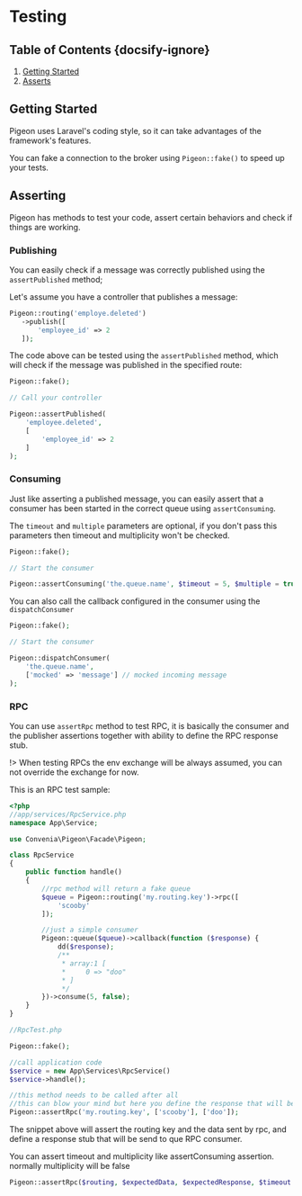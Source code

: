 # Testing
## Table of Contents {docsify-ignore}
 1. [Getting Started](#getting-started)
 2. [Asserts](#asserts)
 
## Getting Started
Pigeon uses Laravel's coding style, so it can take advantages of the framework's features.

You can fake a connection to the broker using `Pigeon::fake()` to speed up your tests.
 
## Asserting
 Pigeon has methods to test your code, assert certain behaviors and check if things are working.
 
### Publishing
 You can easily check if a message was correctly published using the `assertPublished` method;
 
 Let's assume you have a controller that publishes a message:
 ```php
Pigeon::routing('employe.deleted')
    ->publish([
        'employee_id' => 2
    ]);
```

The code above can be tested using the `assertPublished` method, which will check if the message was published in the specified route:
```php
Pigeon::fake();

// Call your controller

Pigeon::assertPublished(
    'employee.deleted',
    [
        'employee_id' => 2
    ]
);
```

### Consuming
Just like asserting a published message, you can easily assert that a consumer has been started in the correct queue using `assertConsuming`.

The `timeout` and `multiple` parameters are optional, if you don't pass this parameters then timeout and multiplicity won't be checked. 
```php
Pigeon::fake();

// Start the consumer

Pigeon::assertConsuming('the.queue.name', $timeout = 5, $multiple = true);
```

You can also call the callback configured in the consumer using the `dispatchConsumer`
```php
Pigeon::fake();

// Start the consumer

Pigeon::dispatchConsumer(
    'the.queue.name',
    ['mocked' => 'message'] // mocked incoming message
);
``` 

### RPC
You can use `assertRpc` method to test RPC, it is basically the consumer and the publisher assertions together with ability to define the RPC response stub.

!> When testing RPCs the env exchange will be always assumed, you can not override the exchange for now.

This is an RPC test sample:

```php
<?php
//app/services/RpcService.php
namespace App\Service;

use Convenia\Pigeon\Facade\Pigeon;

class RpcService
{
    public function handle()
    {
        //rpc method will return a fake queue
        $queue = Pigeon::routing('my.routing.key')->rpc([
            'scooby'
        ]);

        //just a simple consumer
        Pigeon::queue($queue)->callback(function ($response) {
            dd($response);
            /**
             * array:1 [
             *     0 => "doo"
             * ]
             */
        })->consume(5, false);
    }
}
```

```php
//RpcTest.php

Pigeon::fake();

//call application code
$service = new App\Services\RpcService()
$service->handle();

//this method needs to be called after all
//this can blow your mind but here you define the response that will be passed to callback
Pigeon::assertRpc('my.routing.key', ['scooby'], ['doo']);
```
The snippet above will assert the routing key and the data sent by rpc, and define a response stub that will be send to que RPC consumer.

You can assert timeout and multiplicity like assertConsuming assertion. normally multiplicity will be false

```php
Pigeon::assertRpc($routing, $expectedData, $expectedResponse, $timeout = 5, $multiplicity = false);
``` 
